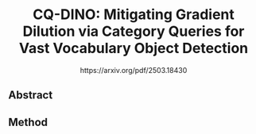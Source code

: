 <div align="center">
<h1>CQ-DINO: Mitigating Gradient Dilution via Category Queries for Vast Vocabulary Object Detection  </h1>  
https://arxiv.org/pdf/2503.18430
</div> 

## Abstract
## Method
